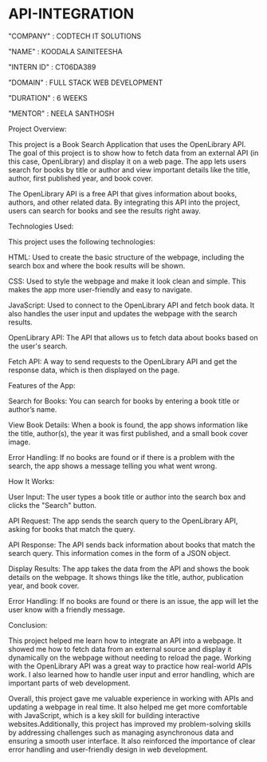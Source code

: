 # API-INTEGRATION

"COMPANY" : CODTECH IT SOLUTIONS

"NAME" : KOODALA SAINITEESHA

"INTERN ID" : CT06DA389

"DOMAIN" : FULL STACK WEB DEVELOPMENT

"DURATION" : 6 WEEKS

"MENTOR" : NEELA SANTHOSH


Project Overview:

This project is a Book Search Application that uses the OpenLibrary API. The goal of this project is to show how to fetch data from an external API (in this case, OpenLibrary) and display it on a web page. The app lets users search for books by title or author and view important details like the title, author, first published year, and book cover.

The OpenLibrary API is a free API that gives information about books, authors, and other related data. By integrating this API into the project, users can search for books and see the results right away.


Technologies Used:

This project uses the following technologies:

HTML: Used to create the basic structure of the webpage, including the search box and where the book results will be shown.

CSS: Used to style the webpage and make it look clean and simple. This makes the app more user-friendly and easy to navigate.

JavaScript: Used to connect to the OpenLibrary API and fetch book data. It also handles the user input and updates the webpage with the search results.

OpenLibrary API: The API that allows us to fetch data about books based on the user's search.

Fetch API: A way to send requests to the OpenLibrary API and get the response data, which is then displayed on the page.


Features of the App:

Search for Books: You can search for books by entering a book title or author’s name.

View Book Details: When a book is found, the app shows information like the title, author(s), the year it was first published, and a small book cover image.

Error Handling: If no books are found or if there is a problem with the search, the app shows a message telling you what went wrong.


How It Works:

User Input: The user types a book title or author into the search box and clicks the "Search" button.

API Request: The app sends the search query to the OpenLibrary API, asking for books that match the query.

API Response: The API sends back information about books that match the search query. This information comes in the form of a JSON object.

Display Results: The app takes the data from the API and shows the book details on the webpage. It shows things like the title, author, publication year, and book cover.

Error Handling: If no books are found or there is an issue, the app will let the user know with a friendly message.


Conclusion:

This project helped me learn how to integrate an API into a webpage. It showed me how to fetch data from an external source and display it dynamically on the webpage without needing to reload the page. Working with the OpenLibrary API was a great way to practice how real-world APIs work. I also learned how to handle user input and error handling, which are important parts of web development.

Overall, this project gave me valuable experience in working with APIs and updating a webpage in real time. It also helped me get more comfortable with JavaScript, which is a key skill for building interactive websites.Additionally, this project has improved my problem-solving skills by addressing challenges such as managing asynchronous data and ensuring a smooth user interface. It also reinforced the importance of clear error handling and user-friendly design in web development.
